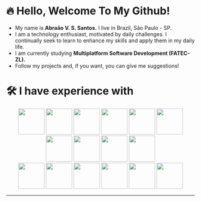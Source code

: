 # 🔥 Hello, Welcome To My Github!
- My name is __Abraão V. S. Santos.__ I live in Brazil, São Paulo - SP.
- I am a technology enthusiast, motivated by daily challenges. I continually seek to learn to enhance my skills and apply them in my daily life.
- I am currently studying __Multiplatform Software Development (FATEC-ZL).__
- Follow my projects and, if you want, you can give me suggestions!
# 🛠 I have experience with
  <div align="center">
          <img width="70" src="https://cdn.jsdelivr.net/gh/devicons/devicon@latest/icons/python/python-original.svg" /> 
          <img width="70" src="https://cdn.jsdelivr.net/gh/devicons/devicon@latest/icons/flask/flask-original-wordmark.svg" />
          <img width="70" src="https://cdn.jsdelivr.net/gh/devicons/devicon@latest/icons/azuresqldatabase/azuresqldatabase-original.svg" />
          <img width="70" src="https://cdn.jsdelivr.net/gh/devicons/devicon@latest/icons/javascript/javascript-original.svg" />   
          <img width="70" src="https://cdn.jsdelivr.net/gh/devicons/devicon@latest/icons/typescript/typescript-original.svg" />
          <img width="70" src="https://cdn.jsdelivr.net/gh/devicons/devicon@latest/icons/nodejs/nodejs-original-wordmark.svg" />
          <img width="70" src="https://cdn.jsdelivr.net/gh/devicons/devicon@latest/icons/react/react-original-wordmark.svg" />
          <img width="70" src="https://cdn.jsdelivr.net/gh/devicons/devicon@latest/icons/angular/angular-original.svg" />
          <img width="70" src="https://cdn.jsdelivr.net/gh/devicons/devicon@latest/icons/tailwindcss/tailwindcss-original.svg" />
          <img width="70" src="https://cdn.jsdelivr.net/gh/devicons/devicon@latest/icons/bootstrap/bootstrap-original-wordmark.svg" />
    <br>
          <img width="70" src="https://cdn.jsdelivr.net/gh/devicons/devicon@latest/icons/amazonwebservices/amazonwebservices-original-wordmark.svg" />      
          <img width="70" src="https://cdn.jsdelivr.net/gh/devicons/devicon@latest/icons/mysql/mysql-original.svg" />
          <img width="70" src="https://cdn.jsdelivr.net/gh/devicons/devicon@latest/icons/sqlite/sqlite-original-wordmark.svg" />
          <img width="70" src="https://cdn.jsdelivr.net/gh/devicons/devicon@latest/icons/microsoftsqlserver/microsoftsqlserver-original-wordmark.svg" />
          <img width="70" src="https://cdn.jsdelivr.net/gh/devicons/devicon@latest/icons/mongodb/mongodb-original-wordmark.svg" />
          <img width="70" src="https://cdn.jsdelivr.net/gh/devicons/devicon@latest/icons/ubuntu/ubuntu-original-wordmark.svg" />
  </div>

---

